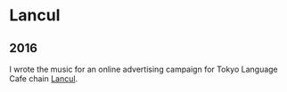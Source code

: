 # Lancul
## 2016

I wrote the music for an online advertising campaign for Tokyo Language Cafe chain [Lancul](http://lancul.com "Lancul").